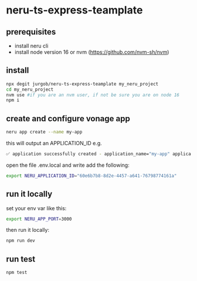 # neru-ts-express-teamplate

## prerequisites
- install neru cli
- install node version 16  or nvm (https://github.com/nvm-sh/nvm)


## install

```bash
npx degit jurgob/neru-ts-express-teamplate my_neru_project
cd my_neru_project
nvm use #if you are an nvm user, if not be sure you are on node 16
npm i
```

## create and configure vonage app

```bash
neru app create --name my-app
```

this will output an APPLICATION_ID e.g. 

```bash 
✅ application successfully created - application_name="my-app" application_id="60e6b7b8-8d2e-4457-a641-76798774161a"
```
open the file .env.local and write add the following: 

```bash
export NERU_APPLICATION_ID="60e6b7b8-8d2e-4457-a641-76798774161a"
```




## run it locally

set your env var like this: 

```bash 
export NERU_APP_PORT=3000
```

then run it locally:

```bash
npm run dev
```


## run test

```bash
npm test
```
